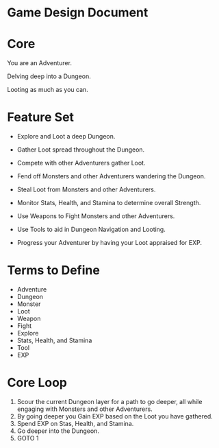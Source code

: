 # Game Design Document

# Core

You are an Adventurer.

Delving deep into a Dungeon.

Looting as much as you can.

# Feature Set

* Explore and Loot a deep Dungeon.

* Gather Loot spread throughout the Dungeon.

* Compete with other Adventurers gather Loot.

* Fend off Monsters and other Adventurers wandering the Dungeon.

* Steal Loot from Monsters and other Adventurers.

* Monitor Stats, Health, and Stamina to determine overall Strength.

* Use Weapons to Fight Monsters and other Adventurers.

* Use Tools to aid in Dungeon Navigation and Looting.

* Progress your Adventurer by having your Loot appraised for EXP.


# Terms to Define
* Adventure
* Dungeon
* Monster
* Loot
* Weapon
* Fight
* Explore
* Stats, Health, and Stamina
* Tool
* EXP

# Core Loop

1. Scour the current Dungeon layer for a path to go deeper, all while engaging with Monsters and other Adventurers. 
2. By going deeper you Gain EXP based on the Loot you have gathered.
3. Spend EXP on Stas, Health, and Stamina.
4. Go deeper into the Dungeon.
5. GOTO 1

